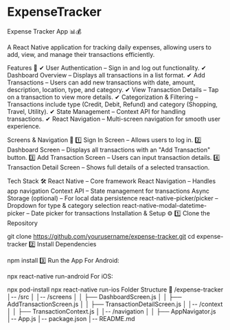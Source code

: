 # ExpenseTracker

Expense Tracker App 📊💰

A React Native application for tracking daily expenses, allowing users to add, view, and manage their transactions efficiently.

Features 🚀
✔ User Authentication – Sign in and log out functionality.
✔ Dashboard Overview – Displays all transactions in a list format.
✔ Add Transactions – Users can add new transactions with date, amount, description, location, type, and category.
✔ View Transaction Details – Tap on a transaction to view more details.
✔ Categorization & Filtering – Transactions include type (Credit, Debit, Refund) and category (Shopping, Travel, Utility).
✔ State Management – Context API for handling transactions.
✔ React Navigation – Multi-screen navigation for smooth user experience.

Screens & Navigation 📱
1️⃣ Sign In Screen – Allows users to log in.
2️⃣ Dashboard Screen – Displays all transactions with an "Add Transaction" button.
3️⃣ Add Transaction Screen – Users can input transaction details.
4️⃣ Transaction Detail Screen – Shows full details of a selected transaction.

Tech Stack 🛠
React Native – Core framework
React Navigation – Handles app navigation
Context API – State management for transactions
Async Storage (optional) – For local data persistence
react-native-picker/picker – Dropdown for type & category selection
react-native-modal-datetime-picker – Date picker for transactions
Installation & Setup ⚙️
1️⃣ Clone the Repository

git clone https://github.com/yourusername/expense-tracker.git
cd expense-tracker
2️⃣ Install Dependencies

npm install
3️⃣ Run the App
For Android:

npx react-native run-android
For iOS:

npx pod-install
npx react-native run-ios
Folder Structure 📂
/expense-tracker
│-- /src
│ │-- /screens
│ │ ├── DashboardScreen.js
│ │ ├── AddTransactionScreen.js
│ │ ├── TransactionDetailScreen.js
│ │-- /context
│ │ ├── TransactionContext.js
│ │-- /navigation
│ │ ├── AppNavigator.js
│-- App.js
│-- package.json
│-- README.md
